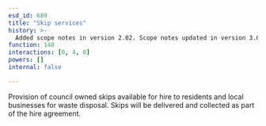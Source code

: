 ```yaml
---
esd_id: 689
title: "Skip services"
history: >-
  Added scope notes in version 2.02. Scope notes updated in version 3.00. Term name changed from 'Commercial waste - skip services' to 'Refuse - skip services' in version 3.00. Name changed to 'Skip services' in version 4.00.
function: 140
interactions: [0, 4, 8]
powers: []
internal: false

---
```


Provision of council owned skips available for hire to residents and local businesses for waste disposal.  Skips will be delivered and collected as part of the hire agreement.

